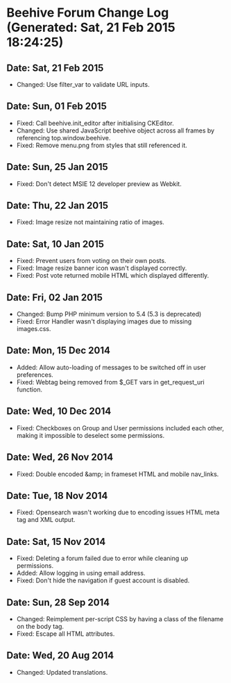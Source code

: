 # Beehive Forum Change Log (Generated: Sat, 21 Feb 2015 18:24:25)

## Date: Sat, 21 Feb 2015

- Changed: Use filter\_var to validate URL inputs.

## Date: Sun, 01 Feb 2015

- Fixed: Call beehive.init\_editor after initialising CKEditor.
- Changed: Use shared JavaScript beehive object across all frames by
           referencing top.window.beehive.
- Fixed: Remove menu.png from styles that still referenced it.

## Date: Sun, 25 Jan 2015

- Fixed: Don't detect MSIE 12 developer preview as Webkit.

## Date: Thu, 22 Jan 2015

- Fixed: Image resize not maintaining ratio of images.

## Date: Sat, 10 Jan 2015

- Fixed: Prevent users from voting on their own posts.
- Fixed: Image resize banner icon wasn't displayed correctly.
- Fixed: Post vote returned mobile HTML which displayed differently.

## Date: Fri, 02 Jan 2015

- Changed: Bump PHP minimum version to 5.4 (5.3 is deprecated)
- Fixed: Error Handler wasn't displaying images due to missing
         images.css.

## Date: Mon, 15 Dec 2014

- Added: Allow auto-loading of messages to be switched off in user
         preferences.
- Fixed: Webtag being removed from $\_GET vars in get\_request\_uri
         function.

## Date: Wed, 10 Dec 2014

- Fixed: Checkboxes on Group and User permissions included each other,
         making it impossible to deselect some permissions.

## Date: Wed, 26 Nov 2014

- Fixed: Double encoded &amp;amp; in frameset HTML and mobile
         nav\_links.

## Date: Tue, 18 Nov 2014

- Fixed: Opensearch wasn't working due to encoding issues HTML meta
         tag and XML output.

## Date: Sat, 15 Nov 2014

- Fixed: Deleting a forum failed due to error while cleaning up
         permissions.
- Added: Allow logging in using email address.
- Fixed: Don't hide the navigation if guest account is disabled.

## Date: Sun, 28 Sep 2014

- Changed: Reimplement per-script CSS by having a class of the
           filename on the body tag.
- Fixed: Escape all HTML attributes.

## Date: Wed, 20 Aug 2014

- Changed: Updated translations.

